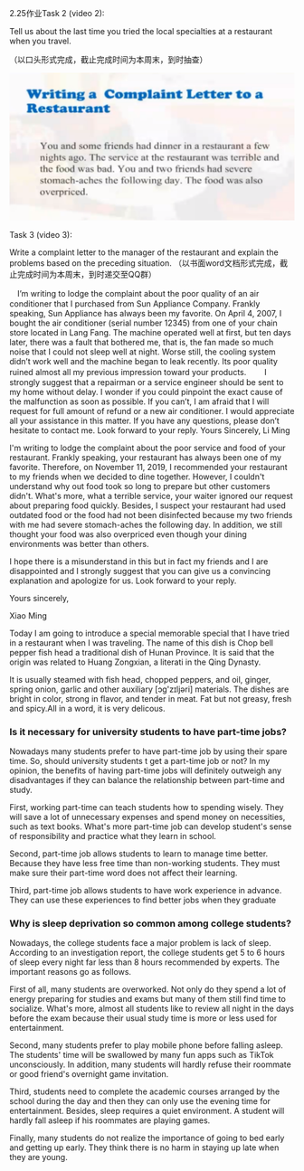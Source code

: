 2.25作业Task 2 (video 2): 



Tell us about the last time you tried the local specialties at a restaurant when you travel. 

（以口头形式完成，截止完成时间为本周末，到时抽查）



![image-20200226193600758](%E4%BD%9C%E4%B8%9A.assets/image-20200226193600758.png)

Task 3 (video 3):

 Write a complaint letter to the manager of the restaurant and explain the problems based on the preceding situation. 
（以书面word文档形式完成，截止完成时间为本周末，到时递交至QQ群）

　I’m writing to lodge the complaint about the poor quality of an air conditioner that I purchased from Sun Appliance Company. Frankly speaking, Sun Appliance has always been my favorite. On April 4, 2007, I bought the air conditioner (serial number 12345) from one of your chain store located in Lang Fang. The machine operated well at first, but ten days later, there was a fault that bothered me, that is, the fan made so much noise that I could not sleep well at night. Worse still, the cooling system didn’t work well and the machine began to leak recently. Its poor quality ruined almost all my previous impression toward your products.
　　I strongly suggest that a repairman or a service engineer should be sent to my home without delay. I wonder if you could pinpoint the exact cause of the malfunction as soon as possible. If you can’t, I am afraid that I will request for full amount of refund or a new air conditioner. I would appreciate all your assistance in this matter. If you have any questions, please don’t hesitate to contact me. Look forward to your reply. Yours Sincerely, Li Ming







I'm writing to lodge the complaint about the poor service and food of your restaurant. Frankly speaking, your restaurant has always been one of my favorite. Therefore, on November 11, 2019, I recommended your restaurant to my friends when we decided to dine together. However,  I couldn't understand why out food took so long to prepare but other customers didn't. What's more, what a terrible service, your waiter ignored our request about preparing food quickly. Besides, I suspect your restaurant had used outdated food or the food had not been disinfected because my two friends with me had severe stomach-aches the following day. In addition, we still thought your food  was also overpriced even though your dining environments was better than others.

I hope there is a misunderstand in this but in fact my friends and I are disappointed and  I strongly suggest that you can give us a convincing explanation and apologize for us. Look forward to your reply.

Yours sincerely,

Xiao Ming







Today I am going to introduce a special memorable special that I have tried in a restaurant when I was traveling. The name of this dish is Chop bell pepper fish head a traditional dish of Hunan Province. It is said that the origin was related to Huang Zongxian, a literati in the Qing Dynasty.

It is usually steamed with fish head, chopped peppers, and oil, ginger, spring onion, garlic and other auxiliary [ɔɡ'zɪljəri]  materials. The dishes are bright in color, strong in flavor, and tender in meat. Fat but not greasy, fresh and spicy.All in a word, it is very delicous. 



###  Is it necessary for university students to have part-time jobs? 

Nowadays many students prefer to have part-time job by using their spare time. So, should university students t get a part-time job or not? In my opinion, the benefits of having part-time jobs will definitely outweigh any disadvantages if they can balance the relationship between part-time and study. 

First, working part-time can teach students how to spending wisely. They will save a lot of unnecessary expenses and spend money on necessities, such as text books. What's more part-time job can develop student's sense of responsibility and practice what they learn in school.

Second, part-time job allows students to learn to manage time better. Because they have less free time than non-working students. They must make sure their part-time word does not affect their learning.

Third, part-time job allows students to have work experience in advance. They can use these experiences to find better jobs when they graduate



### Why is sleep deprivation so common among college students?

Nowadays, the college students face a major problem is lack of sleep. According to an investigation report, the college students get 5 to 6 hours of sleep every night far less than 8 hours recommended by experts. The important reasons go as follows. 

First of all, many students are overworked. Not only do they spend a lot of energy preparing for studies and exams but many of them still find time to socialize. What's more, almost all students like to review all night in the days before the exam because their usual study time is more or less used for entertainment. 

Second, many students prefer to play mobile phone before falling asleep. The students' time will be swallowed by many fun apps such as TikTok unconsciously. In addition, many students will hardly refuse their roommate or good friend's overnight game invitation. 

Third, students need to complete the academic courses arranged by the school during the day and then they can only use the evening time for entertainment. Besides, sleep requires a quiet environment. A student will hardly fall asleep if his roommates are playing games.

Finally, many students do not realize the importance of going to bed early and getting up early. They think there is no harm in staying up late when they are young.































